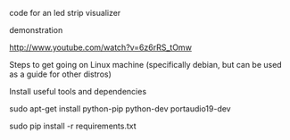 code for an  led strip visualizer

demonstration

http://www.youtube.com/watch?v=6z6rRS_tOmw

Steps to get going on Linux machine (specifically debian, but can be used as a guide for other distros)

Install useful tools and dependencies

sudo apt-get install python-pip python-dev portaudio19-dev

sudo pip install -r requirements.txt
